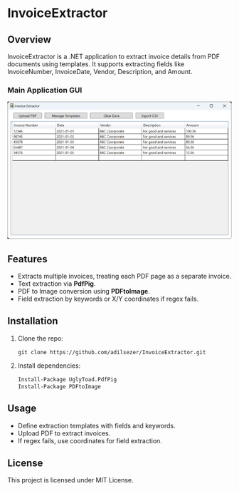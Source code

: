 
# InvoiceExtractor

## Overview
InvoiceExtractor is a .NET application to extract invoice details from PDF documents using templates. It supports extracting fields like InvoiceNumber, InvoiceDate, Vendor, Description, and Amount.

### Main Application GUI
![Alt text](https://github.com/adilsezer/InvoiceExtractor/blob/master/InvoiceExtractor/Assets/invoice_extractor_app_screenshot.png?raw=true "InvoiceExtractor")

## Features
- Extracts multiple invoices, treating each PDF page as a separate invoice.
- Text extraction via **PdfPig**.
- PDF to Image conversion using **PDFtoImage**.
- Field extraction by keywords or X/Y coordinates if regex fails.

## Installation
1. Clone the repo:
   ```
   git clone https://github.com/adilsezer/InvoiceExtractor.git
   ```
2. Install dependencies:
   ```
   Install-Package UglyToad.PdfPig
   Install-Package PDFtoImage
   ```

## Usage
- Define extraction templates with fields and keywords.
- Upload PDF to extract invoices.
- If regex fails, use coordinates for field extraction.

## License
This project is licensed under MIT License.
